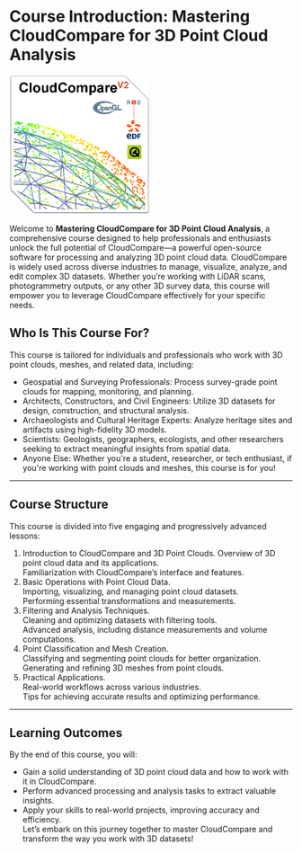 # Course Introduction: Mastering CloudCompare for 3D Point Cloud Analysis

![The article #1](images_introduction/logo.png)

Welcome to **Mastering CloudCompare for 3D Point Cloud Analysis**, a comprehensive course designed to help professionals and enthusiasts unlock the full potential of CloudCompare—a powerful open-source software for processing and analyzing 3D point cloud data.
CloudCompare is widely used across diverse industries to manage, visualize, analyze, and edit complex 3D datasets. Whether you’re working with LiDAR scans, photogrammetry outputs, or any other 3D survey data, this course will empower you to leverage CloudCompare effectively for your specific needs.
## Who Is This Course For?
This course is tailored for individuals and professionals who work with 3D point clouds, meshes, and related data, including:
* Geospatial and Surveying Professionals: Process survey-grade point clouds for mapping, monitoring, and planning.  
* Architects, Constructors, and Civil Engineers: Utilize 3D datasets for design, construction, and structural analysis.  
* Archaeologists and Cultural Heritage Experts: Analyze heritage sites and artifacts using high-fidelity 3D models.  
* Scientists: Geologists, geographers, ecologists, and other researchers seeking to extract meaningful insights from spatial data.  
* Anyone Else: Whether you're a student, researcher, or tech enthusiast, if you're working with point clouds and meshes, this course is for you!  
________________________________________
## Course Structure
This course is divided into five engaging and progressively advanced lessons:
1. Introduction to CloudCompare and 3D Point Clouds.
	Overview of 3D point cloud data and its applications.  
	Familiarization with CloudCompare’s interface and features.  
2. Basic Operations with Point Cloud Data.  
	Importing, visualizing, and managing point cloud datasets.  
	Performing essential transformations and measurements.  
3. Filtering and Analysis Techniques.  
	Cleaning and optimizing datasets with filtering tools.  
	Advanced analysis, including distance measurements and volume computations.  
4. Point Classification and Mesh Creation.  
	Classifying and segmenting point clouds for better organization.  
	Generating and refining 3D meshes from point clouds.  
5. Practical Applications.  
	Real-world workflows across various industries.  
	Tips for achieving accurate results and optimizing performance.  
________________________________________
## Learning Outcomes
By the end of this course, you will:
* Gain a solid understanding of 3D point cloud data and how to work with it in CloudCompare.  
* Perform advanced processing and analysis tasks to extract valuable insights.  
* Apply your skills to real-world projects, improving accuracy and efficiency.  
Let’s embark on this journey together to master CloudCompare and transform the way you work with 3D datasets!

